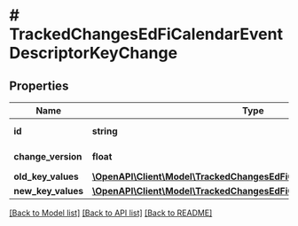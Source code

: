 # # TrackedChangesEdFiCalendarEventDescriptorKeyChange

## Properties

Name | Type | Description | Notes
------------ | ------------- | ------------- | -------------
**id** | **string** | Resource identifier | [optional]
**change_version** | **float** | Change version | [optional]
**old_key_values** | [**\OpenAPI\Client\Model\TrackedChangesEdFiCalendarEventDescriptorKey**](TrackedChangesEdFiCalendarEventDescriptorKey.md) |  | [optional]
**new_key_values** | [**\OpenAPI\Client\Model\TrackedChangesEdFiCalendarEventDescriptorKey**](TrackedChangesEdFiCalendarEventDescriptorKey.md) |  | [optional]

[[Back to Model list]](../../README.md#models) [[Back to API list]](../../README.md#endpoints) [[Back to README]](../../README.md)
